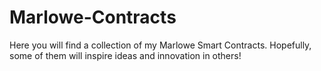 # Marlowe-Contracts

Here you will find a collection of my Marlowe Smart Contracts. Hopefully, some of them will inspire ideas and innovation in others!
